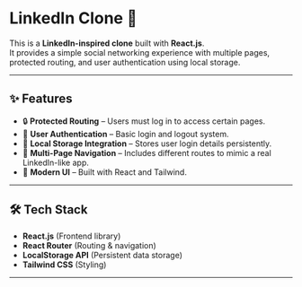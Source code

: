 # LinkedIn Clone 🚀

This is a **LinkedIn-inspired clone** built with **React.js**.  
It provides a simple social networking experience with multiple pages, protected routing, and user authentication using local storage.

---

## ✨ Features
- 🔒 **Protected Routing** – Users must log in to access certain pages.  
- 👤 **User Authentication** – Basic login and logout system.  
- 💾 **Local Storage Integration** – Stores user login details persistently.  
- 📑 **Multi-Page Navigation** – Includes different routes to mimic a real LinkedIn-like app.  
- 🎨 **Modern UI** – Built with React and Tailwind.  

---

## 🛠 Tech Stack
- **React.js** (Frontend library)  
- **React Router** (Routing & navigation)  
- **LocalStorage API** (Persistent data storage)  
- **Tailwind CSS** (Styling)  

---